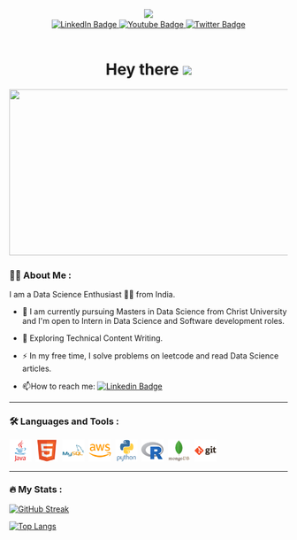 <First Section>

<Adding the Capgemini logo>

<div id="header" align="center">
  <img src="https://media.giphy.com/media/gjrYDwbjnK8x36xZIO/giphy.gif" width="120"/>
</div>

<Creating the badges>

<div id="badges" align = "center">
  <a href="https://www.linkedin.com/in/anujit-ghosh007/">
    <img src="https://img.shields.io/badge/LinkedIn-blue?style=for-the-badge&logo=linkedin&logoColor=white" alt="LinkedIn Badge"/>
  </a>
  <a href="https://www.youtube.com/channel/UCNo4Sr9DKHxZZxmmT_GWa-g">
    <img src="https://img.shields.io/badge/YouTube-red?style=for-the-badge&logo=youtube&logoColor=white" alt="Youtube Badge"/>
  </a>
  <a href="your-twitter-URL">
    <img src="https://img.shields.io/badge/Twitter-blue?style=for-the-badge&logo=twitter&logoColor=white" alt="Twitter Badge"/>
  </a>
</div>

<Adding the profile views counter>

<div id="badges" align = "center">
<img src="https://komarev.com/ghpvc/?username=GhoshAnujit&style=flat-square&color=blue" alt=""/>
</div>
<h1 align = "center">
  Hey there
<img src="https://media.giphy.com/media/hvRJCLFzcasrR4ia7z/giphy.gif" width="30px"/>
</h1>

<Second Section>

<Main GIF>

<div align="center">
<img src="https://media.giphy.com/media/dWesBcTLavkZuG35MI/giphy.gif" width="600" height="300"/>
</div>

<About me>


### :man_technologist: About Me :

I am a Data Science Enthusiast :scientist: from India.
- :telescope: I am currently pursuing Masters in Data Science from Christ University and I'm open to Intern in Data Science and Software development roles.

- :seedling: Exploring Technical Content Writing.

- :zap: In my free time, I solve problems on leetcode and read Data Science articles.

- :mailbox:How to reach me: [![Linkedin Badge](https://img.shields.io/badge/-AnujitGhosh-blue?style=flat&logo=Linkedin&logoColor=white)](https://www.linkedin.com/in/anujit-ghosh007/)

<Languages and tools>

---

### :hammer_and_wrench: Languages and Tools :
<div>
<img src="https://github.com/devicons/devicon/blob/master/icons/java/java-original-wordmark.svg" title="Java" alt="Java" width="40" height="40"/>&nbsp;
<img src="https://github.com/devicons/devicon/blob/master/icons/html5/html5-original.svg" title="HTML5" alt="HTML" width="40" height="40"/>&nbsp;
<img src="https://github.com/devicons/devicon/blob/master/icons/mysql/mysql-original-wordmark.svg" title="MySQL"  alt="MySQL" width="40" height="40"/>&nbsp;
<img src="https://github.com/devicons/devicon/blob/master/icons/amazonwebservices/amazonwebservices-plain-wordmark.svg" title="AWS" alt="AWS" width="40" height="40"/>&nbsp;
<img src="https://github.com/devicons/devicon/blob/master/icons/python/python-original-wordmark.svg" title="Python"  alt="Python" width="40" height="40"/>&nbsp;
<img src="https://github.com/devicons/devicon/blob/master/icons/r/r-original.svg" title="RStudio"  alt="R" width="40" height="40"/>&nbsp;
<img src="https://github.com/devicons/devicon/blob/master/icons/mongodb/mongodb-original-wordmark.svg" title="RStudio"  alt="R" width="40" height="40"/>&nbsp;
<img src="https://github.com/devicons/devicon/blob/master/icons/git/git-original-wordmark.svg" title="Git" **alt="Git" width="40" height="40"/>

<Adding Github Stats>

---

### :fire: My Stats :

[![GitHub Streak](http://github-readme-streak-stats.herokuapp.com?user=GhoshAnujit&theme=prussian&hide_border=true)](https://git.io/streak-stats)

<Displaying the most used languages>

[![Top Langs](https://github-readme-stats.vercel.app/api/top-langs/?username=GhoshAnujit&layout=compact)](https://github.com/anuraghazra/github-readme-stats)
